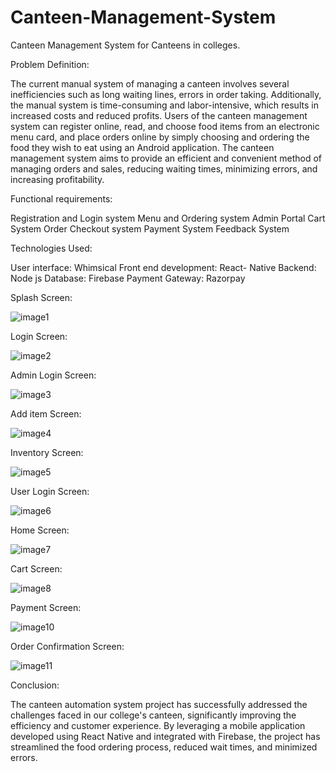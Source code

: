 # Canteen-Management-System
Canteen Management System for Canteens in colleges.

Problem Definition:

The current manual system of managing a canteen involves several inefficiencies such as long waiting lines, errors in order taking. Additionally, the manual system is time-consuming and labor-intensive, which results in increased costs and reduced profits. Users of the canteen management system can register online, read, and choose food items from an electronic menu card, and place orders online by simply choosing and ordering the food they wish to eat using an Android application. The canteen management system aims to provide an efficient and convenient method of managing orders and sales, reducing waiting times, minimizing errors, and increasing profitability.


Functional requirements:

Registration and Login system
Menu and Ordering system
Admin Portal 
Cart System 
Order Checkout system 
Payment System 
Feedback System

Technologies Used:

User interface: Whimsical
Front end development: React- Native
Backend: Node js
Database: Firebase
Payment Gateway: Razorpay

Splash Screen:

![image1](https://github.com/HS-pro/Canteen-Management-System/assets/73381413/753bb0d0-2c36-4119-8e23-c4cee6786483)

Login Screen:

![image2](https://github.com/HS-pro/Canteen-Management-System/assets/73381413/64d8f0e3-f435-4f71-a34d-3cd54959c666)

Admin Login Screen:

![image3](https://github.com/HS-pro/Canteen-Management-System/assets/73381413/38970475-2820-4650-b791-077da95436e9)

Add item Screen:

![image4](https://github.com/HS-pro/Canteen-Management-System/assets/73381413/62e1c1b3-c8b9-4480-b82b-bb6c1df5b4fc)

Inventory Screen:

![image5](https://github.com/HS-pro/Canteen-Management-System/assets/73381413/629ea29a-b7a6-4dc9-ab2a-b1b457bf2d3f)

User Login Screen:

![image6](https://github.com/HS-pro/Canteen-Management-System/assets/73381413/fcd8de86-e2a6-4d8a-a3f0-0726aa811e8b)

Home Screen:

![image7](https://github.com/HS-pro/Canteen-Management-System/assets/73381413/95e2b257-69b3-4d8a-9172-954246052f2f)

Cart Screen:

![image8](https://github.com/HS-pro/Canteen-Management-System/assets/73381413/0ee7d187-530c-4834-b1d5-88965da37589)

Payment Screen:

![image10](https://github.com/HS-pro/Canteen-Management-System/assets/73381413/a67377d3-a2ff-4fdf-8928-041a063eb35c)

Order Confirmation Screen:

![image11](https://github.com/HS-pro/Canteen-Management-System/assets/73381413/e101f15d-ca45-438c-a748-7e8869ff5a74)

Conclusion:

The canteen automation system project has successfully addressed the challenges faced in our college's canteen, significantly improving the efficiency and customer experience. By leveraging a mobile application developed using React Native and integrated with Firebase, the project has streamlined the food ordering process, reduced wait times, and minimized errors.









